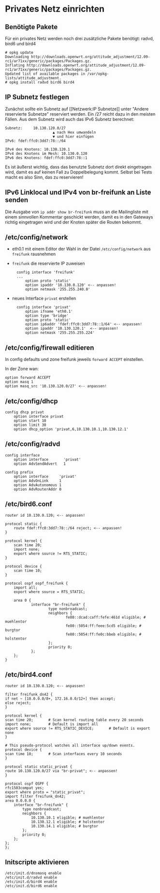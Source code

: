 # Privates Netz einrichten

## Benötigte Pakete

Für ein privates Netz werden noch drei zusätzliche Pakete benötigt: radvd, bird6 und bird4

    # opkg update
    Downloading http://downloads.openwrt.org/attitude_adjustment/12.09-rc1/ar71xx/generic/packages/Packages.gz.
    Inflating http://downloads.openwrt.org/attitude_adjustment/12.09-rc1/ar71xx/generic/packages/Packages.gz.
    Updated list of available packages in /var/opkg-lists/attitude_adjustment.
    # opkg install radvd bird6 bird4


## IP Subnetz festlegen

Zunächst sollte ein Subnetz auf [[Netzwerk:IP Subnetze]] unter "Andere reservierte Subnetze" reserviert werden. Ein /27 reicht dazu in den meisten Fällen. Aus dem Subnetz wird auch das IPv6 Subnetz berechnet:

    Subnetz:     10.130.120.0/27
                          ▲ nach Hex umwandeln
                          ▼ und hier einfügen
    IPv6: fdef:ffc0:3dd7:78::/64

    IPv4 des Knotens: 10.130.120.1
    IPv4 des Knotens im Mesh: 10.130.0.120
    IPv6 des Knotens: fdef:ffc0:3dd7:78::1

Es ist äußerst wichtig, dass das benutzte Subnetz dort direkt eingetragen wird, damit es auf keinen Fall zu Doppelbelegung kommt. Selbst bei Tests macht es also Sinn, das zu reservieren!

## IPv6 Linklocal und IPv4 von br-freifunk an Liste senden

Die Ausgabe von `ip addr show br-freifunk` muss an die Mailingliste mit einem sinnvollen Kommentar geschickt werden, damit es in den Gateways richtig eingetragen wird und der Knoten später die Routen bekommt.

## /etc/config/network

- eth0.1 mit einem Editor der Wahl in der Datei `/etc/config/network` aus `freifunk` rausnehmen
- `freifunk` die reservierte IP zuweisen

        config interface 'freifunk'
        ...
            option proto 'static'
            option ipaddr '10.130.0.120' <-- anpassen!
            option netmask '255.255.240.0'
    
- neues Interface `privat` erstellen


        config interface 'privat'     
            option ifname 'eth0.1'
            option type 'bridge'      
            option proto 'static'
            option ip6addr 'fdef:ffc0:3dd7:78::1/64' <-- anpassen!
            option ipaddr '10.130.120.1'  <-- anpassen!
            option netmask '255.255.255.224'

## /etc/config/firewall editieren

In config defaults und zone freifunk jeweils `forward ACCEPT` einstellen.

In der Zone wan:

    option forward ACCEPT
    option masq 1
    option masq_src '10.130.120.0/27' <-- anpassen!

## /etc/config/dhcp

    config dhcp privat                                              
        option interface privat
        option start 10
        option limit 30
        option dhcp_option 'privat,6,10.130.10.1,10.130.12.1'

## /etc/config/radvd

    config interface                     
        option interface       'privat'
        option AdvSendAdvert   1

    config prefix
        option interface     'privat'
        option AdvOnLink     1
        option AdvAutonomous 1
        option AdvRouterAddr 0

## /etc/bird6.conf

    router id 10.130.0.120; <-- anpassen!

    protocol static {
        route fdef:ffc0:3dd7:78::/64 reject; <-- anpassen!
    }

    protocol kernel {
        scan time 20;
        import none;
        export where source != RTS_STATIC;
    }

    protocol device {
        scan time 10;
    }

    protocol ospf ospf_freifunk {
        import all;
        export where source = RTS_STATIC;

        area 0 {
                interface "br-freifunk" {
                        type nonbroadcast;
                        neighbors {
                                fe80::dcad:caff:fefe:461d eligible; # muehlentor
                                fe80::5054:ff:feee:5cd5 eligible; # burgtor
                                fe80::5054:ff:fe0c:bbeb eligible; # holstentor
                        };
                        priority 0;
                };
        };
    }

## /etc/bird4.conf

    router id 10.130.0.120; <-- anpassen!

    filter freifunk_dn42 {
	if net ~ [10.0.0.0/8+, 172.16.0.0/12+] then accept;
	else reject;
    }

    protocol kernel {
	scan time 20;		# Scan kernel routing table every 20 seconds
	import none;		# Default is import all
	export where source != RTS_STATIC_DEVICE;		# Default is export none
    }

    # This pseudo-protocol watches all interface up/down events.
    protocol device {
	scan time 10;		# Scan interfaces every 10 seconds
    }

    protocol static static_privat {
	route 10.130.120.0/27 via "br-privat"; <-- anpassen!
    }

    protocol ospf OSPF {
	rfc1583compat yes;
	export where proto = "static_privat";
	import filter freifunk_dn42;
	area 0.0.0.0 {
		interface "br-freifunk" {
			type nonbroadcast;
			neighbors {
				10.130.10.1 eligible; # muehlentor
				10.130.12.1 eligible; # holstentor
				10.130.14.1 eligible; # burgtor
			};
			priority 0;
		};
	};
    };

## Initscripte aktivieren

    /etc/init.d/dnsmasq enable
    /etc/init.d/radvd enable
    /etc/init.d/bird4 enable
    /etc/init.d/bird6 enable